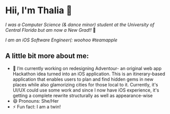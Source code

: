 # Hii, I'm Thalia 🐳

*I was a Computer Science (& dance minor) student at the University of Central Florida but am now a New Grad!!* 🥳

*I am an iOS Software Engineer(: woohoo #teamapple*

## **A little bit more about me:**
- 🔭 I’m currently working on redesigning Adventour- an original web app Hackathon idea turned into an iOS application. This is an itinerary-based application that enables users to plan and find hidden gems in new places while also glamorizing cities for those local to it. Currently, it's UI/UX could use some work and since I now have iOS experience, it's getting a complete rewrite structurally as well as appearance-wise
- 😄 Pronouns: She/Her
- ⚡ Fun fact: I am a twin! 

<!--
**ThaliaLa/ThaliaLa** is a ✨ _special_ ✨ repository because its `README.md` (this file) appears on your GitHub profile.

Here are some ideas to get you started:

- 🔭 I’m currently working on ...
- 🌱 I’m currently learning ...
- 👯 I’m looking to collaborate on ...
- 🤔 I’m looking for help with ...
- 💬 Ask me about ...
- 📫 How to reach me: ...
- 😄 Pronouns: ...
- ⚡ Fun fact: ...
-->

